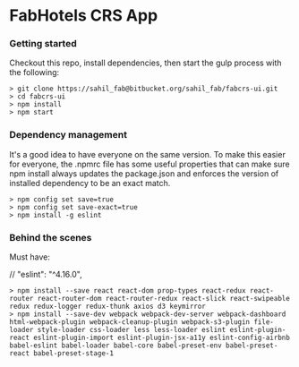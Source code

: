 # FabHotels CRS App

### Getting started

Checkout this repo, install dependencies, then start the gulp process with the following:

```
> git clone https://sahil_fab@bitbucket.org/sahil_fab/fabcrs-ui.git
> cd fabcrs-ui
> npm install
> npm start
```

### Dependency management
It's a good idea to have everyone on the same version. To make this easier for everyone, the
 .npmrc file has some useful properties that can make sure npm install always updates the 
 package.json and enforces the version of installed dependency to be an exact match.

```
> npm config set save=true
> npm config set save-exact=true
> npm install -g eslint
```

### Behind the scenes 
 Must have:

   // "eslint": "^4.16.0",


```
> npm install --save react react-dom prop-types react-redux react-router react-router-dom react-router-redux react-slick react-swipeable redux redux-logger redux-thunk axios d3 keymirror
> npm install --save-dev webpack webpack-dev-server webpack-dashboard html-webpack-plugin webpack-cleanup-plugin webpack-s3-plugin file-loader style-loader css-loader less less-loader eslint eslint-plugin-react eslint-plugin-import eslint-plugin-jsx-a11y eslint-config-airbnb babel-eslint babel-loader babel-core babel-preset-env babel-preset-react babel-preset-stage-1
```